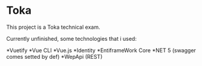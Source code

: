 # Toka
This project is a Toka technical exam.

Currently unfinished, some technologies that i used:

*Vuetify
*Vue CLI
*Vue.js
*Identity
*EntiframeWork Core
*NET 5 (swagger comes setted by def)
*WepApi (REST)

